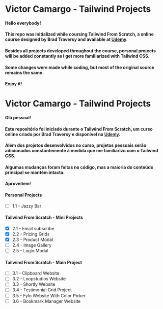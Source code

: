 # Victor Camargo - Tailwind Projects

#### Hello everybody!

#### This repo was initialized while coursing **Tailwind From Scratch**, a online course designed by **Brad Traversy** and available at **[Udemy](https://www.udemy.com/course/tailwind-from-scratch/)**.

#### Besides all projects developed throughout the course, personal projects will be added constantly as I get more familiarized with **Tailwind CSS**.

#### Some changes were made while coding, but most of the original source remains the same.

#### **Enjoy it**!

# Victor Camargo - Tailwind Projects

#### Olá pessoal!

#### Este repositório foi iniciado durante o **Tailwind From Scratch**, um curso online criado por **Brad Traversy** e disponível na **[Udemy](https://wwww.udemy.com/course/tailwind-from-scratch/)**.

#### Além dos projetos desenvolvidos no curso, projetos pessoais serão adicionados constantemente à medida que me familiarizo com o **Tailwind CSS**.

#### Algumas mudanças foram feitas no código, mas a maioria do conteúdo principal se mantém intacta.

#### **Aproveitem**!

#### **Personal Projects**
- [ ] 1.1 - Jazzy Bar

#### **Tailwind From Scratch - Mini Projects**
- [x] 2.1 - Email subscribe
- [X] 2.2 - Pricing Grids
- [X] 2.3 - Product Modal
- [ ] 2.4 - Image Gallery
- [ ] 2.5 - Login Modal
#### **Tailwind From Scratch - Main Project**
- [ ] 3.1 - Clipboard Website
- [ ] 3.2 - Loopstudios Website
- [ ] 3.3 - Shortly Website
- [ ] 3.4 - Testimonial Grid Project
- [ ] 3.5 - Fylo Website With Color Picker
- [ ] 3.6 - Bookmark Manager Website
